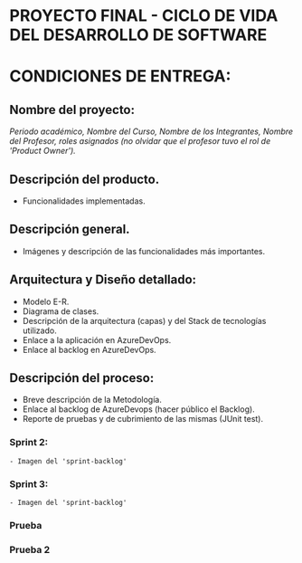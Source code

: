 # PROYECTO FINAL - CICLO DE VIDA DEL DESARROLLO DE SOFTWARE

# CONDICIONES DE ENTREGA:
## Nombre del proyecto:
_Periodo académico, Nombre del Curso, Nombre de los Integrantes, Nombre del Profesor, roles asignados (no olvidar que el profesor tuvo el rol de 'Product Owner')._

## Descripción del producto.
 - Funcionalidades implementadas.

## Descripción general.
- Imágenes y descripción de las funcionalidades más importantes.

## Arquitectura y Diseño detallado:
 - Modelo E-R.
 - Diagrama de clases.
 - Descripción de la arquitectura (capas) y del Stack de tecnologías utilizado.
 - Enlace a la aplicación en AzureDevOps.
 - Enlace al backlog en AzureDevOps.

## Descripción del proceso:
 - Breve descripción de la Metodología.
 - Enlace al backlog de AzureDevops (hacer público el Backlog).
 - Reporte de pruebas y de cubrimiento de las mismas (JUnit test).
 
### Sprint 2:
    - Imagen del 'sprint-backlog'

### Sprint 3:
    - Imagen del 'sprint-backlog'

### Prueba

### Prueba 2
